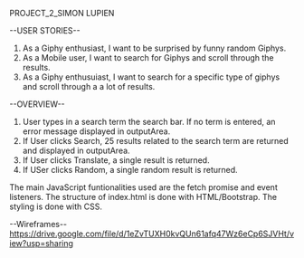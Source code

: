 PROJECT_2_SIMON LUPIEN

--USER STORIES--
1. As a Giphy enthusiast, I want to be surprised by funny random Giphys.
2. As a Mobile user, I want to search for Giphys and scroll through the results.
3. As a Giphy enthusuiast, I want to search for a specific type of giphys and scroll through a
    a lot of results.

--OVERVIEW--
1. User types in a search term the search bar. If no term is entered, an error message displayed in outputArea.
2. If User clicks Search, 25 results related to the search term are returned and displayed in outputArea.
3. If User clicks Translate, a single result is returned.
4. If USer clicks Random, a single random result is returned.

The main JavaScript funtionalities used are the fetch promise and event listeners.
The structure of index.html is done with HTML/Bootstrap.
The styling is done with CSS.

--Wireframes--
https://drive.google.com/file/d/1eZvTUXH0kvQUn61afq47Wz6eCp6SJVHt/view?usp=sharing

